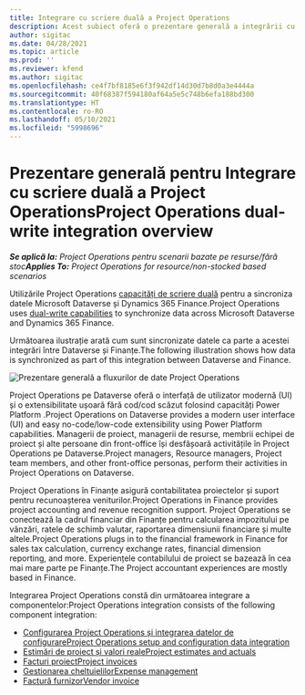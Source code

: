 ```yaml
---
title: Integrare cu scriere duală a Project Operations
description: Acest subiect oferă o prezentare generală a integrării cu scriere duală a Project Operations.
author: sigitac
ms.date: 04/28/2021
ms.topic: article
ms.prod: ''
ms.reviewer: kfend
ms.author: sigitac
ms.openlocfilehash: ce4f7bf8185e6f3f942df14d30d7b8d0a3e4444a
ms.sourcegitcommit: 40f68387f594180af64a5e5c748b6efa188bd300
ms.translationtype: HT
ms.contentlocale: ro-RO
ms.lasthandoff: 05/10/2021
ms.locfileid: "5998696"
---
```

# <a name="project-operations-dual-write-integration-overview"></a><span data-ttu-id="c6f12-103">Prezentare generală pentru Integrare cu scriere duală a Project Operations</span><span class="sxs-lookup"><span data-stu-id="c6f12-103">Project Operations dual-write integration overview</span></span>

<span data-ttu-id="c6f12-104">_**Se aplică la:** Project Operations pentru scenarii bazate pe resurse/fără stoc_</span><span class="sxs-lookup"><span data-stu-id="c6f12-104">_**Applies To:** Project Operations for resource/non-stocked based scenarios_</span></span>

<span data-ttu-id="c6f12-105">Utilizările Project Operations [capacități de scriere duală](/dynamics365/fin-ops-core/dev-itpro/data-entities/dual-write/dual-write-home-page) pentru a sincroniza datele Microsoft Dataverse și Dynamics 365 Finance.</span><span class="sxs-lookup"><span data-stu-id="c6f12-105">Project Operations uses [dual-write capabilities](/dynamics365/fin-ops-core/dev-itpro/data-entities/dual-write/dual-write-home-page) to synchronize data across Microsoft Dataverse and Dynamics 365 Finance.</span></span>

<span data-ttu-id="c6f12-106">Următoarea ilustrație arată cum sunt sincronizate datele ca parte a acestei integrări între Dataverse și Finanțe.</span><span class="sxs-lookup"><span data-stu-id="c6f12-106">The following illustration shows how data is synchronized as part of this integration between Dataverse and Finance.</span></span>

![Prezentare generală a fluxurilor de date Project Operations](./media/ProjectOperationsFlows.jpg)

<span data-ttu-id="c6f12-108">Project Operations pe Dataverse oferă o interfață de utilizator modernă (UI) și o extensibilitate ușoară fără cod/cod scăzut folosind capacități Power Platform .</span><span class="sxs-lookup"><span data-stu-id="c6f12-108">Project Operations on Dataverse provides a modern user interface (UI) and easy no-code/low-code extensibility using Power Platform capabilities.</span></span> <span data-ttu-id="c6f12-109">Managerii de proiect, managerii de resurse, membrii echipei de proiect și alte persoane din front-office își desfășoară activitățile în Project Operations pe Dataverse.</span><span class="sxs-lookup"><span data-stu-id="c6f12-109">Project managers, Resource managers, Project team members, and other front-office personas, perform their activities in Project Operations on Dataverse.</span></span>

<span data-ttu-id="c6f12-110">Project Operations în Finanțe asigură contabilitatea proiectelor și suport pentru recunoașterea veniturilor.</span><span class="sxs-lookup"><span data-stu-id="c6f12-110">Project Operations in Finance provides project accounting and revenue recognition support.</span></span> <span data-ttu-id="c6f12-111">Project Operations se conectează la cadrul financiar din Finanțe pentru calcularea impozitului pe vânzări, ratele de schimb valutar, raportarea dimensiunii financiare și multe altele.</span><span class="sxs-lookup"><span data-stu-id="c6f12-111">Project Operations plugs in to the financial framework in Finance for sales tax calculation, currency exchange rates, financial dimension reporting, and more.</span></span> <span data-ttu-id="c6f12-112">Experiențele contabilului de proiect se bazează în cea mai mare parte pe Finanțe.</span><span class="sxs-lookup"><span data-stu-id="c6f12-112">The Project accountant experiences are mostly based in Finance.</span></span>

<span data-ttu-id="c6f12-113">Integrarea Project Operations constă din următoarea integrare a componentelor:</span><span class="sxs-lookup"><span data-stu-id="c6f12-113">Project Operations integration consists of the following component integration:</span></span>


- [<span data-ttu-id="c6f12-114">Configurarea Project Operations și integrarea datelor de configurare</span><span class="sxs-lookup"><span data-stu-id="c6f12-114">Project Operations setup and configuration data integration</span></span>](resource-dual-write-setup-integration.md) 
- [<span data-ttu-id="c6f12-115">Estimări de proiect și valori reale</span><span class="sxs-lookup"><span data-stu-id="c6f12-115">Project estimates and actuals</span></span>](resource-dual-write-estimates-actuals.md)
- [<span data-ttu-id="c6f12-116">Facturi proiect</span><span class="sxs-lookup"><span data-stu-id="c6f12-116">Project invoices</span></span>](resource-dual-write-project-invoice.md)
- [<span data-ttu-id="c6f12-117">Gestionarea cheltuielilor</span><span class="sxs-lookup"><span data-stu-id="c6f12-117">Expense management</span></span>](resource-dual-write-expense.md)
- [<span data-ttu-id="c6f12-118">Factură furnizor</span><span class="sxs-lookup"><span data-stu-id="c6f12-118">Vendor invoice</span></span>](resource-dual-write-vendor-invoice.md)
